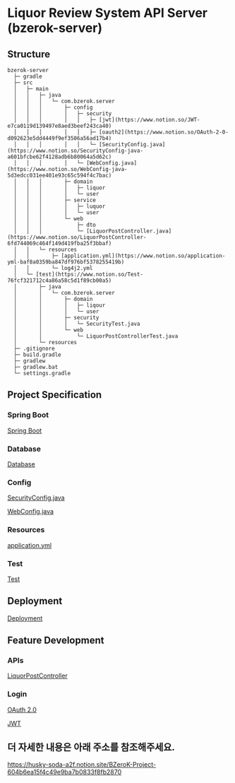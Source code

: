 # Liquor Review System API Server (bzerok-server)

## Structure

```
bzerok-server
  ├─ gradle
  ├─ src
  │   ├─ main
  │   │   ├─ java
  │   │   │   └─ com.bzerok.server
  │   │   │       ├─ config
  │   │   │       │   ├─ security
  │   │   │       │   │   ├─ [jwt](https://www.notion.so/JWT-e7ca0119d139497e8aed3beef243ca40)
  │   │   │       │   │   ├─ [oauth2](https://www.notion.so/OAuth-2-0-d092623e5dd4449f9ef3506a56ad17b4)
  │   │   │       │   │   └─ [SecurityConfig.java](https://www.notion.so/SecurityConfig-java-a601bfcbe62f4128adb6b80064a5d62c)
  │   │   │       │   └─ [WebConfig.java](https://www.notion.so/WebConfig-java-5d3edcc031ee401e93c65c594f4c7bac)
  │   │   │       ├─ domain
  │   │   │       │   ├─ liquor
  │   │   │       │   └─ user
  │   │   │       ├─ service
  │   │   │       │   ├─ luquor
  │   │   │       │   └─ user
  │   │   │       └─ web
  │   │   │           ├─ dto
  │   │   │           └─ [LiquorPostController.java](https://www.notion.so/LiquorPostController-6fd744069c464f149d419fba25f3bbaf)
  │   │   └─ resources
  │   │       ├─ [application.yml](https://www.notion.so/application-yml-baf8a0359ba847df976bf5378255419b)
  │   │       └─ log4j2.yml
  │   └─ [test](https://www.notion.so/Test-76fcf321712c4a86a58c5d1f89cb00a5)
  │       ├─ java
  │       │   └─ com.bzerok.server
  │       │       ├─ domain
  │       │       │   ├─ liqour
  │       │       │   └─ user
  │       │       ├─ security
  │       │       │   └─ SecurityTest.java
  │       │       └─ web
  │       │           └─ LiquorPostControllerTest.java
  │       └─ resources
  ├─ .gitignore
  ├─ build.gradle
  ├─ gradlew
  ├─ gradlew.bat
  └─ settings.gradle
```

## Project Specification

### Spring Boot

[Spring Boot](https://www.notion.so/Spring-Boot-f1fcad0aec3c4757bc4766b605a0c272)

### Database

[Database](https://www.notion.so/Database-24d9b622b69f4371b67594f32f3711ee)

### Config

[SecurityConfig.java](https://www.notion.so/SecurityConfig-java-a601bfcbe62f4128adb6b80064a5d62c)

[WebConfig.java](https://www.notion.so/WebConfig-java-5d3edcc031ee401e93c65c594f4c7bac)

### Resources

[application.yml](https://www.notion.so/application-yml-baf8a0359ba847df976bf5378255419b)

### Test

[Test](https://www.notion.so/Test-76fcf321712c4a86a58c5d1f89cb00a5)

## Deployment

[Deployment](https://www.notion.so/Deployment-235a3c7d28db428c81dc343251e3db4c)

## Feature Development

### APIs

[LiquorPostController](https://www.notion.so/LiquorPostController-6fd744069c464f149d419fba25f3bbaf)

### Login

[OAuth 2.0](https://www.notion.so/OAuth-2-0-d092623e5dd4449f9ef3506a56ad17b4)

[JWT](https://www.notion.so/JWT-e7ca0119d139497e8aed3beef243ca40)

## 더 자세한 내용은 아래 주소를 참조해주세요.
https://husky-soda-a2f.notion.site/BZeroK-Project-604b6ea15f4c49e9ba7b0833f8fb2870

